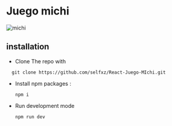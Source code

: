 # Juego michi

![michi](https://github.com/selfxz/React-Juego-MIchi/assets/129261532/d7369ec6-7a6d-4f26-8f43-44740c557c0c)

## installation
- Clone The repo with
```
  git clone https://github.com/selfxz/React-Juego-MIchi.git
```

- Install npm packages :
    ```
    npm i
    ```
- Run development mode
 
  ```
  npm run dev
  ```
